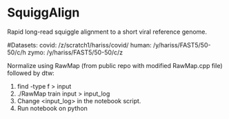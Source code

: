 # SquiggAlign
Rapid long-read squiggle alignment to a short viral reference genome.

#Datasets:
covid: /z/scratch1/hariss/covid/
human: /y/hariss/FAST5/50-50/c/h
zymo: /y/hariss/FAST5/50-50/c/z

Normalize using RawMap (from public repo with modified RawMap.cpp file) followed by dtw:

1. find <datasetpath> -type f > input
2. ./RawMap train input <empty dummy file name> > input_log
3. Change <input_log> in the notebook script.
4. Run notebook on python
